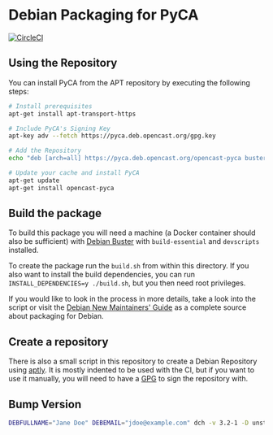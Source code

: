 # Debian Packaging for PyCA

[![CircleCI](https://img.shields.io/circleci/build/gh/elan-ev/pyca-debian)
](https://app.circleci.com/pipelines/github/elan-ev/pyca-debian)

## Using the Repository

You can install PyCA from the APT repository by executing the following steps:

```bash
# Install prerequisites
apt-get install apt-transport-https

# Include PyCA's Signing Key
apt-key adv --fetch https://pyca.deb.opencast.org/gpg.key

# Add the Repository
echo "deb [arch=all] https://pyca.deb.opencast.org/opencast-pyca buster main" > /etc/apt/sources.list.d/opencast-pyca.list

# Update your cache and install PyCA
apt-get update
apt-get install opencast-pyca
```

## Build the package

To build this package you will need a machine (a Docker container should also be sufficient) with [Debian Buster](https://www.debian.org/) with `build-essential` and `devscripts` installed.

To create the package run the `build.sh` from within this directory.
If you also want to install the build dependencies, you can run `INSTALL_DEPENDENCIES=y ./build.sh`, but you then need root privileges.

If you would like to look in the process in more details, take a look into the script or visit the [Debian New Maintainers' Guide](https://www.debian.org/doc/manuals/maint-guide/) as a complete source about packaging for Debian.

## Create a repository

There is also a small script in this repository to create a Debian Repository using [aptly](https://www.aptly.info/).
It is mostly indented to be used with the CI, but if you want to use it manually, you will need to have a [GPG](https://gnupg.org/) to sign the repository with.

## Bump Version

```sh
DEBFULLNAME="Jane Doe" DEBEMAIL="jdoe@example.com" dch -v 3.2-1 -D unstable "New upstream Release"
```
